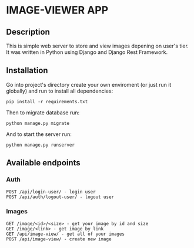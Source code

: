 # IMAGE-VIEWER APP

## Description

This is simple web server to store and view images depening on user's tier. It was written in Python using Django and Django Rest Framework.

## Installation

Go into project's directory create your own enviroment (or just run it globally) and run to install all dependencies:

    pip install -r requirements.txt

Then to migrate database run:

    python manage.py migrate

And to start the server run:

    python manage.py runserver

## Available endpoints

### Auth

    POST /api/login-user/ - login user
    POST /api/auth/logout-user/ - logout user

### Images

    GET /image/<id>/<size> - get your image by id and size
    GET /image/<link> - get image by link
    GET /api/image-view/ - get all of your images
    POST /api/image-view/ - create new image
